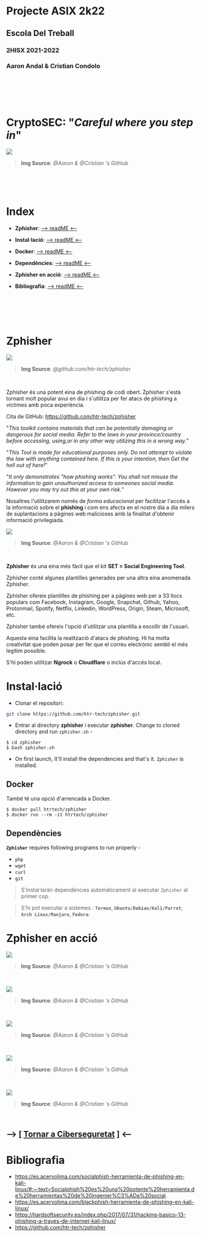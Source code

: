 # __Projecte ASIX 2k22__
## __Escola Del Treball__
### __2HISX 2021-2022__
### __Aaron Andal & Cristian Condolo__


<br>
<br>
<br>
<br>

# __CryptoSEC__: "_Careful where you step in_"


![](https://github.com/KeshiKiD03/asixproject2k22/blob/main/Photos/CryptoSECLogo.png?raw=true)
> __Img Source__: *@Aaron & @Cristian 's GitHub*

<br>
<br>
<br>


# __Index__

+ **Zphisher**: [--> readME <--](#zphisher)

+ **Instal·lació**: [--> readME <--](#installació)

+ **Docker**: [--> readME <--](#docker)

+ **Dependències**: [--> readME <--](#dependències)

+ **Zphisher en acció**: [--> readME <--](#zphisher-en-acció)

+ **Bibliografia**: [--> readME <--](#bibliografia)

<br>
<br>
<br>
<br>

# __Zphisher__

![](https://github.com/htr-tech/zphisher/blob/master/.imgs/logo.png?raw=true)
> __Img Source__: *@github.com/htr-tech/zphisher*
<br>

Zphisher és una potent eina de phishing de codi obert. Zphisher s'està tornant molt popular avui en dia i s'utilitza per fer atacs de phishing a víctimes amb poca experiència. 

Cita de GitHub: https://github.com/htr-tech/zphisher

"_This toolkit contains materials that can be potentially damaging or dangerous for social media. Refer to the laws in your province/country before accessing, using,or in any other way utilizing this in a wrong way._"

"_This Tool is made for educational purposes only. Do not attempt to violate the law with anything contained here. If this is your intention, then Get the hell out of here!_"

"_It only demonstrates "how phishing works". You shall not misuse the information to gain unauthorized access to someones social media. However you may try out this at your own risk._"

Nosaltres l'utilitzarem només de _forma educacional_ per facilitzar l'accés a la informació sobre el __phishing__ i com ens afecta en el nostre día a día milers de suplantacions a pàgines web malicioses amb la finalitat d'obtenir informació privilegiada.

![](https://github.com/KeshiKiD03/asixproject2k22/blob/main/Photos/ZPISHER.PNG?raw=true)
> __Img Source__: *@Aaron & @Cristian 's GitHub*
<br>

__Zphisher__ és una eina més fàcil que el kit __SET = Social Engineering Tool__.

Zphisher conté algunes plantilles generades per una altra eina anomenada Zphisher. 

Zphisher ofereix plantilles de phishing per a pàgines web per a 33 llocs populars com Facebook, Instagram, Google, Snapchat, Github, Yahoo, Protonmail, Spotify, Netflix, Linkedin, WordPress, Origin, Steam, Microsoft, etc.

Zphisher també ofereix l'opció d'utilitzar una plantilla a escollir de l'usuari. 

Aquesta eina facilita la realització d'atacs de phishing. Hi ha molta creativitat que poden posar per fer que el correu electrònic sembli el més legítim possible.

S'hi poden utilitzar __Ngrock__ o __Cloudflare__ o inclús d'accés local.

# __Instal·lació__

* Clonar el repositori:

```bash
git clone https://github.com/htr-tech/zphisher.git
```

- Entrar al directory __zphisher__ i executar __zphisher__. Change to cloned directory and run `zphisher.sh` -
```
$ cd zphisher
$ bash zphisher.sh
```

- On first launch, It'll install the dependencies and that's it. `Zphisher` is installed.

## __Docker__

També té una opció d'arrencada a Docker.

```
$ docker pull htrtech/zphisher
$ docker run --rm -it htrtech/zphisher
```

## __Dependències__

**`Zphisher`** requires following programs to run properly - 
- `php`
- `wget`
- `curl`
- `git`

> S'instal·laràn dependències automàticament al executar `Zphisher` al primer cop.

> S'hi pot executar a sistemes : **`Termux`**, **`Ubuntu/Debian/Kali/Parrot`**, **`Arch Linux/Manjaro`**, **`Fedora`**.

# __Zphisher en acció__

![](https://github.com/KeshiKiD03/asixproject2k22/blob/main/Photos/ZPISHER1.PNG?raw=true)
> __Img Source__: *@Aaron & @Cristian 's GitHub*
<br>

![](https://github.com/KeshiKiD03/asixproject2k22/blob/main/Photos/ZPISHER2.PNG?raw=true)
> __Img Source__: *@Aaron & @Cristian 's GitHub*
<br>

![](https://github.com/KeshiKiD03/asixproject2k22/blob/main/Photos/ZPISHER3.PNG?raw=true)
> __Img Source__: *@Aaron & @Cristian 's GitHub*
<br>

![](https://github.com/KeshiKiD03/asixproject2k22/blob/main/Photos/ZPISHER4.PNG?raw=true)
> __Img Source__: *@Aaron & @Cristian 's GitHub*
<br>

![](https://github.com/KeshiKiD03/asixproject2k22/blob/main/Photos/ZPISHER5.PNG?raw=true)
> __Img Source__: *@Aaron & @Cristian 's GitHub*
<br>

## --> [ [Tornar a Ciberseguretat](https://github.com/KeshiKiD03/asixproject2k22/blob/main/README.md) ] <--

# __Bibliografia__

- https://es.acervolima.com/socialphish-herramienta-de-phishing-en-kali-linux/#:~:text=Socialphish%20es%20una%20potente%20herramienta,de%20herramientas%20de%20ingenier%C3%ADa%20social.
- https://es.acervolima.com/blackphish-herramienta-de-phishing-en-kali-linux/
- https://hardsoftsecurity.es/index.php/2017/07/31/hacking-basico-13-phishing-a-traves-de-internet-kali-linux/
- https://github.com/htr-tech/zphisher